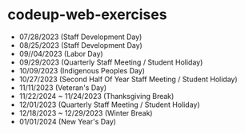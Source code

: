 # codeup-web-exercises
* 07/28/2023 (Staff Development Day)
* 08/25/2023 (Staff Development Day)
* 09//04/2023 (Labor Day)
* 09/29/2023 (Quarterly Staff Meeting / Student Holiday)
* 10/09/2023 (Indigenous Peoples Day)
* 10/27/2023 (Second Half Of Year Staff Meeting / Student Holiday)
* 11/11/2023 (Veteran's Day)
* 11/22/2024 ~ 11/24/2023 (Thanksgiving Break)
* 12/01/2023 (Quarterly Staff Meeting / Student Holiday)
* 12/18/2023 ~ 12/29/2023 (Winter Break)
* 01/01/2024 (New Year's Day)